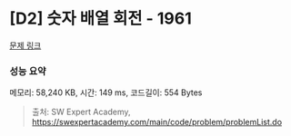 # [D2] 숫자 배열 회전 - 1961 

[문제 링크](https://swexpertacademy.com/main/code/problem/problemDetail.do?contestProbId=AV5Pq-OKAVYDFAUq) 

### 성능 요약

메모리: 58,240 KB, 시간: 149 ms, 코드길이: 554 Bytes



> 출처: SW Expert Academy, https://swexpertacademy.com/main/code/problem/problemList.do